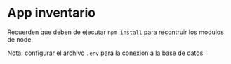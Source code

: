 # App inventario

Recuerden que deben de ejecutar  ```npm install``` para recontruir los modulos de node

Nota: configurar el archivo ```.env``` para la conexion a la base de datos